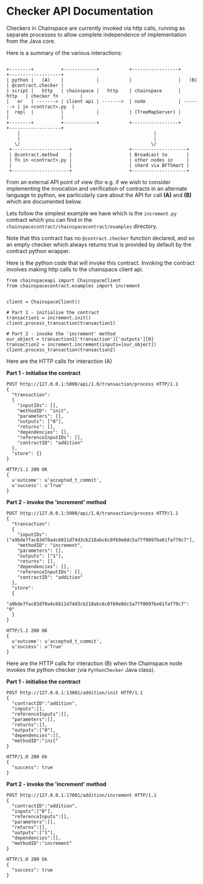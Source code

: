 # Checker API Documentation

Checkers in Chainspace are currently invoked via http calls, running as separate processes to allow complete independence of implementation from the Java core.


Here is a summary of the various interactions:

```

+--------+          +------------+           +-----------------+          +-------------------+
| python |   (A)    |            |           |                 |   (B)    | @contract.checker |
| script |   http   | chainspace |   http    | chainspace      |   http   | checker fn        |
|   or   | -------> | client api | ------->  | node            | -------> | in <contract>.py  |
|  repl  |          |            |           | (TreeMapServer) |          |                   |
+--------+          +------------+           +-----------------+          +-------------------+
    |                                                 |
    |                                                 |
   \/                                                \/
 +---------------------+                     +--------------------+
 | @contract.method    |                     | Broadcast to       |
 | fn in <contract>.py |                     | other nodes in     |
 |                     |                     | shard via BFTSmart |
 +---------------------+                     +--------------------+

```

From an external API point of view (for e.g. if we wish to consider implementing the invocation and verification of contracts
in an alternate language to python, we particularly care about the API for call **(A)** and **(B)** which are documented below.

Lets follow the simplest example we have which is the `increment.py` contract which you can find in the `chainspacecontract/chainspacecontract/examples` directory.

Note that this contract has no `@contract.checker` function declared, and so an empty checker which always returns true is provided by default
by the contract python wrapper.

Here is the python code that will invoke this contract. Invoking the contract involves making http calls to the chainspace client api.

```
from chainspaceapi import ChainspaceClient
from chainspacecontract.examples import increment


client = ChainspaceClient()

# Part 1 - initialise the contract
transaction1 = increment.init()
client.process_transaction(transaction1)

# Part 2 - invoke the 'increment' method
our_object = transaction1['transaction']['outputs'][0]
transaction2 = increment.increment(inputs=[our_object])
client.process_transaction(transaction2)

```

Here are the HTTP calls for interaction (A)

**Part 1 - initialise the contract**

```
POST http://127.0.0.1:5000/api/1.0/transaction/process HTTP/1.1
{
  "transaction":
  {
    "inputIDs": [],
    "methodID": "init",
    "parameters": [],
    "outputs": ["0"],
    "returns": [],
    "dependencies": [],
    "referenceInputIDs": [],
    "contractID": "addition"
  },
  "store": {}
}

HTTP/1.1 200 OK
{
  u'outcome': u'accepted_t_commit',
  u'success': u'True'
}
```

**Part 2 - invoke the 'increment' method**

```
POST http://127.0.0.1:5000/api/1.0/transaction/process HTTP/1.1
{
  "transaction":
  {
    "inputIDs": ["a9bde7fac83d70a4c6811d74d3cb218abc6c0f69e0dc5a77f0097be61faf79c7"],
    "methodID": "increment",
    "parameters": [],
    "outputs": ["1"],
    "returns": [],
    "dependencies": [],
    "referenceInputIDs": [],
    "contractID": "addition"
  },
  "store":
  {
    "a9bde7fac83d70a4c6811d74d3cb218abc6c0f69e0dc5a77f0097be61faf79c7": "0"
  }
}

HTTP/1.1 200 OK
{
  u'outcome': u'accepted_t_commit',
  u'success': u'True'
}
```
Here are the HTTP calls for interaction (B) when the Chainspace node invokes the python checker (via `PythonChecker` Java class).

**Part 1 - initialise the contract**

```
POST http://127.0.0.1:13001/addition/init HTTP/1.1
{
  "contractID":"addition",
  "inputs":[],
  "referenceInputs":[],
  "parameters":[],
  "returns":[],
  "outputs":["0"],
  "dependencies":[],
  "methodID":"init"
}

HTTP/1.0 200 Ok
{
  "success": true
}
```

**Part 2 - invoke the 'increment' method**

```
POST http://127.0.0.1:17001/addition/increment HTTP/1.1
{
  "contractID":"addition",
  "inputs":["0"],
  "referenceInputs":[],
  "parameters":[],
  "returns":[],
  "outputs":["1"],
  "dependencies":[],
  "methodID":"increment"
}

HTTP/1.0 200 Ok
{
  "success": true
}
```